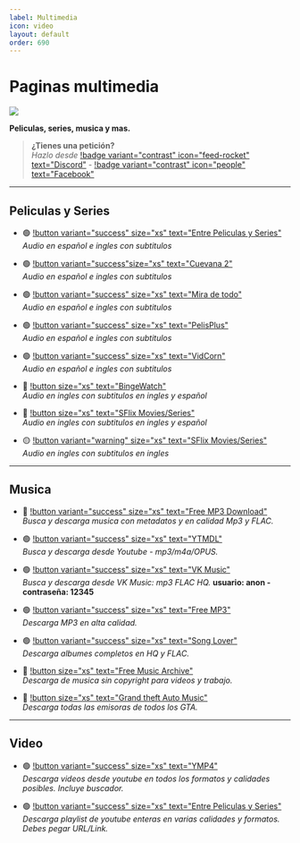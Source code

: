 ```yaml
---
label: Multimedia
icon: video
layout: default
order: 690
---
```


# Paginas multimedia

![](https://i.postimg.cc/JhNh9M1C/Header-Multimedia.png)

**Peliculas, series, musica y mas.**

> **¿Tienes una petición?**       
> *Hazlo desde* [!badge variant="contrast" icon="feed-rocket" text="Discord"](https://discord.gg/hVKeY3uEru) - [!badge variant="contrast" icon="people" text="Facebook"](https://www.facebook.com/dex.noir.room)

---

## Peliculas y Series

- 🟢 [!button variant="success" size="xs" text="Entre Peliculas y Series"](https://entrepeliculasyseries.nz/)   
*Audio en español e ingles con subtitulos*

- 🟢 [!button variant="success"size="xs" text="Cuevana 2"](https://www.cuevana2.info/)   
*Audio en español e ingles con subtitulos*

- 🟢 [!button variant="success" size="xs" text="Mira de todo"](https://miradetodo.de/)  
*Audio en español e ingles con subtitulos*

- 🟢 [!button variant="success" size="xs" text="PelisPlus"](https://www2.pelisplus.cx/)   
*Audio en español e ingles con subtitulos*

- 🟢 [!button variant="success" size="xs" text="VidCorn"](https://ww1.vidcorn.to/series/)   
*Audio en español e ingles con subtitulos*

- 🔵 [!button size="xs" text="BingeWatch"](https://bingewatch.to/home)    
*Audio en ingles con subtitulos en ingles y español*
   
- 🔵 [!button size="xs" text="SFlix Movies/Series"](https://sflix.to/home)    
*Audio en ingles con subtitulos en ingles y español*

- 🟡 [!button variant="warning" size="xs" text="SFlix Movies/Series"](https://yesmovies.ag/)    
*Audio en ingles con subtitulos en ingles*
  
---

## Musica 
- 🌟 [!button variant="success" size="xs" text="Free MP3 Download"](https://free-mp3-download.net/)     
*Busca y descarga musica con metadatos y en calidad Mp3 y FLAC.*

- 🟢 [!button variant="success" size="xs" text="YTMDL"](https://ytmdl.deepjyoti30.dev/)      
*Busca y descarga desde Youtube - mp3/m4a/OPUS.*   

- 🟢 [!button variant="success" size="xs" text="VK Music"](https://denr01.com/vkm/)      
*Busca y descarga desde VK Music: mp3 FLAC HQ.* **usuario: anon - contraseña: 12345**    

- 🟢 [!button variant="success" size="xs" text="Free MP3"](https://freemp3cloud.com/)     
*Descarga MP3 en alta calidad.*

- 🟢 [!button variant="success" size="xs" text="Song Lover"](https://songslover.vip/)      
*Descarga albumes completos en HQ y FLAC.*

- 🔵 [!button size="xs" text="Free Music Archive"](https://freemusicarchive.org/)       
*Descarga de musica sin copyright para videos y trabajo.*

- 🔵 [!button size="xs" text="Grand theft Auto Music"](https://two66.com/mirrors/?dir=GTA-Radio-Stations)      
*Descarga todas las emisoras de todos los GTA.*

---

## Video

- 🟢 [!button variant="success" size="xs" text="YMP4"](https://ymp4.cc/)     
*Descarga videos desde youtube en todos los formatos y calidades posibles. Incluye buscador.*    

- 🟢 [!button variant="success" size="xs" text="Entre Peliculas y Series"](https://en.loader.to/4/)       
*Descarga playlist de youtube enteras en varias calidades y formatos. Debes pegar URL/Link.*
